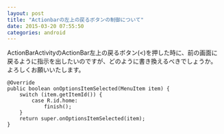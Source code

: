 ```yaml
---
layout: post
title: "Actionbarの左上の戻るボタンの制御について"
date: 2015-03-20 07:55:50
categories: android
---
```

<p>ActionBarActivityのActionBar左上の戻るボタン(&lt;)を押した時に、前の画面に戻るように指示を出したいのですが、どのように書き換えるべきでしょうか。 <br>
よろしくお願いいたします。 </p>

<pre><code>@Override 
public boolean onOptionsItemSelected(MenuItem item) { 
    switch (item.getItemId()) { 
        case R.id.home: 
            finish(); 
    } 
    return super.onOptionsItemSelected(item); 
}
</code></pre>
